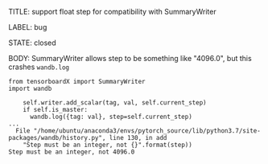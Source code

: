 TITLE:
support float step for compatibility with SummaryWriter

LABEL:
bug

STATE:
closed

BODY:
SummaryWriter allows step to be something like "4096.0", but this crashes `wandb.log`

```
from tensorboardX import SummaryWriter
import wandb

    self.writer.add_scalar(tag, val, self.current_step)
    if self.is_master:
      wandb.log({tag: val}, step=self.current_step)
...
  File "/home/ubuntu/anaconda3/envs/pytorch_source/lib/python3.7/site-packages/wandb/history.py", line 130, in add
    "Step must be an integer, not {}".format(step))
Step must be an integer, not 4096.0
```



